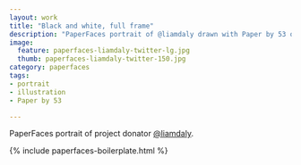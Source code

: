 ```yaml
---
layout: work
title: "Black and white, full frame"
description: "PaperFaces portrait of @liamdaly drawn with Paper by 53 on an iPad."
image: 
  feature: paperfaces-liamdaly-twitter-lg.jpg
  thumb: paperfaces-liamdaly-twitter-150.jpg
category: paperfaces
tags: 
- portrait
- illustration
- Paper by 53

---
```


PaperFaces portrait of project donator [@liamdaly](http://twitter.com/liamdaly).

{% include paperfaces-boilerplate.html %}